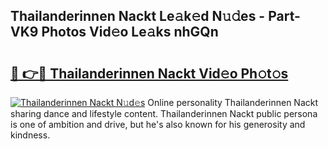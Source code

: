 ## Thailanderinnen Nackt Le𝚊k𝚎d N𝚞𝚍es - Part-VK9 Photos Vid𝚎o Le𝚊ks nhGQn

# <h2><a href="http://fb0vhyf.evod.top/?m=Thailanderinnen+Nackt">🔗 👉🔴 Thailanderinnen Nackt Vid𝚎o Ph𝚘t𝚘s</a></h2>

[![Thailanderinnen Nackt N𝚞d𝚎s](https://i.imgur.com/8V9OHl7.gif)](http://fb0vhyf.evod.top/?m=Thailanderinnen+Nackt)
Online personality Thailanderinnen Nackt sharing dance and lifestyle content. Thailanderinnen Nackt public persona is one of ambition and drive, but he's also known for his generosity and kindness. 
